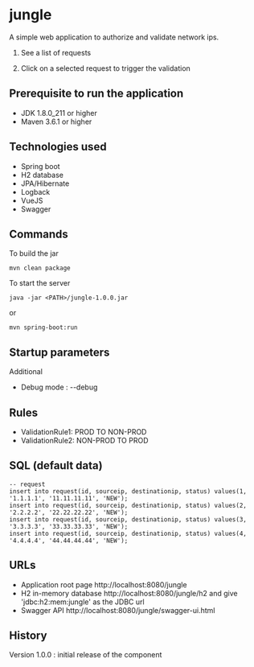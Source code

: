 # jungle

A simple web application to authorize and validate network ips.

1. See a list of requests

2. Click on a selected request to trigger the validation

## Prerequisite to run the application
- JDK 1.8.0_211 or higher
- Maven 3.6.1 or higher


## Technologies used
- Spring boot
- H2 database
- JPA/Hibernate
- Logback
- VueJS
- Swagger

## Commands

To build the jar

```
mvn clean package
```

To start the server

```
java -jar <PATH>/jungle-1.0.0.jar
```

or

```
mvn spring-boot:run
```
 
## Startup parameters

Additional
- Debug mode : --debug

## Rules
- ValidationRule1: PROD TO NON-PROD
- ValidationRule2: NON-PROD TO PROD

## SQL (default data)

```
-- request
insert into request(id, sourceip, destinationip, status) values(1, '1.1.1.1', '11.11.11.11', 'NEW');
insert into request(id, sourceip, destinationip, status) values(2, '2.2.2.2', '22.22.22.22', 'NEW');
insert into request(id, sourceip, destinationip, status) values(3, '3.3.3.3', '33.33.33.33', 'NEW');
insert into request(id, sourceip, destinationip, status) values(4, '4.4.4.4', '44.44.44.44', 'NEW');
```

## URLs

- Application root page http://localhost:8080/jungle
- H2 in-memory database http://localhost:8080/jungle/h2 and give 'jdbc:h2:mem:jungle' as the JDBC url
- Swagger API http://localhost:8080/jungle/swagger-ui.html
	

## History

Version 1.0.0 : initial release of the component
